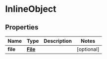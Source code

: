 

# InlineObject

## Properties

Name | Type | Description | Notes
------------ | ------------- | ------------- | -------------
**file** | [**File**](File.md) |  |  [optional]




